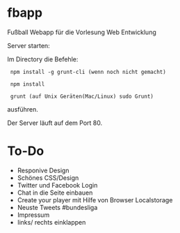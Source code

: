 # fbapp
Fußball Webapp für die Vorlesung Web Entwicklung

Server starten:

Im Directory die Befehle:

     npm install -g grunt-cli (wenn noch nicht gemacht)

     npm install

     grunt (auf Unix Geräten(Mac/Linux) sudo Grunt)

ausführen.

Der Server läuft auf dem Port 80.

# To-Do
* Responive Design
* Schönes CSS/Design
* Twitter und Facebook Login
* Chat in die Seite einbauen
* Create your player mit Hilfe von Browser Localstorage
* Neuste Tweets #bundesliga
* Impressum
* links/ rechts einklappen